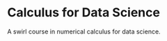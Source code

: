 Calculus for Data Science
=====================

A swirl course in numerical calculus for data science.
